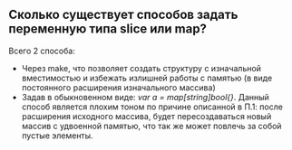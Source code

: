 ## Сколько существует способов задать переменную типа slice или map?

Всего 2 способа: 
- Через make, что позволяет создать структуру с изначальной вместимостью и избежать 
излишней работы с памятью (в виде постоянного расширения изначального массива)
- Задав в обыкновенном виде: *var a = map[string]bool{}*. Данный способ является плохим тоном 
по причине описанной в П.1: после расширения исходного массива, будет пересоздаваться новый массив
 с удвоенной памятью, что так же может повлечь за собой пустые элементы.